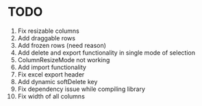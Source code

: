 # TODO
1. Fix resizable columns
2. Add draggable rows
3. Add frozen rows (need reason)
4. Add delete and export functionality in single mode of selection
5. ColumnResizeMode not working
6. Add import functionality
7. Fix excel export header
8. Add dynamic softDelete key
9. Fix dependency issue while compiling library
10. Fix width of all columns
